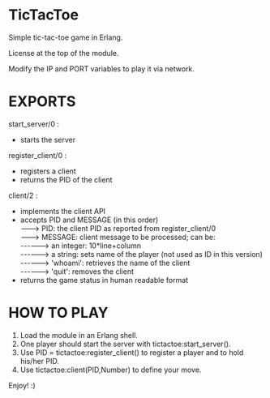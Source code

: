 TicTacToe
=========

Simple tic-tac-toe game in Erlang.

License at the top of the module.

Modify the IP and PORT variables to play it via network.

EXPORTS
=======

start_server/0 :

- starts the server

register_client/0 :

- registers a client<br/>
- returns the PID of the client

client/2 :

- implements the client API<br/>
- accepts PID and MESSAGE (in this order)<br/>
---> PID: the client PID as reported from register_client/0<br/>
---> MESSAGE: client message to be processed; can be:<br/>
------> an integer: 10*line+column<br/>
------> a string: sets name of the player (not used as ID in this version)<br/>
------> 'whoami': retrieves the name of the client<br/>
------> 'quit': removes the client<br/>
- returns the game status in human readable format

HOW TO PLAY
===========

1. Load the module in an Erlang shell.<br/>
2. One player should start the server with tictactoe:start_server().<br/>
3. Use PID = tictactoe:register_client() to register a player and to hold his/her PID.<br/>
4. Use tictactoe:client(PID,Number) to define your move.

Enjoy! :)
